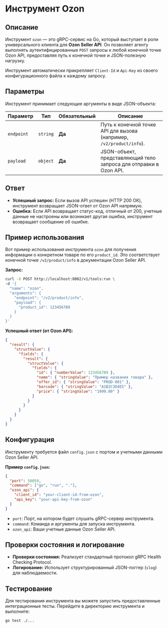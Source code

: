 # Инструмент Ozon

## Описание

Инструмент `ozon` — это gRPC-сервис на Go, который выступает в роли универсального клиента для **Ozon Seller API**. Он позволяет агенту выполнять аутентифицированные `POST` запросы к любой конечной точке Ozon API, предоставляя путь к конечной точке и JSON-полезную нагрузку.

Инструмент автоматически прикрепляет `Client-Id` и `Api-Key` из своего конфигурационного файла к каждому запросу.

## Параметры

Инструмент принимает следующие аргументы в виде JSON-объекта:

| Параметр   | Тип      | Обязательный | Описание                                                                   |
|------------|----------|--------------|----------------------------------------------------------------------------|
| `endpoint` | `string` | **Да**       | Путь к конечной точке API для вызова (например, `/v2/product/info`).        |
| `payload`  | `object` | **Да**       | JSON-объект, представляющий тело запроса для отправки в Ozon API.      |

## Ответ

*   **Успешный запрос:** Если вызов API успешен (HTTP 200 OK), инструмент возвращает JSON-ответ от Ozon API напрямую.
*   **Ошибка:** Если API возвращает статус-код, отличный от 200, учетные данные не настроены или возникает другая ошибка, инструмент возвращает сообщение об ошибке.

## Пример использования

Вот пример использования инструмента `ozon` для получения информации о конкретном товаре по его `product_id`. Это соответствует конечной точке `/v2/product/info` в документации Ozon Seller API.

**Запрос:**

```bash
curl -X POST http://localhost:8002/v1/tools:run \
-d '{
  "name": "ozon",
  "arguments": {
    "endpoint": "/v2/product/info",
    "payload": {
      "product_id": 123456789
    }
  }
}'
```

**Успешный ответ (от Ozon API):**

```json
{
  "result": {
    "structValue": {
      "fields": {
        "result": {
          "structValue": {
            "fields": {
              "id": { "numberValue": 123456789 },
              "name": { "stringValue": "Пример названия товара" },
              "offer_id": { "stringValue": "PROD-001" },
              "barcode": { "stringValue": "A1B2C3D4E5" },
              "price": { "stringValue": "1999.00" }
            }
          }
        }
      }
    }
  }
}
```

## Конфигурация

Инструменту требуется файл `config.json` с портом и учетными данными Ozon Seller API.

**Пример `config.json`:**
```json
{
  "port": 50059,
  "command": ["go", "run", "."],
  "ozon_api": {
    "client_id": "your-client-id-from-ozon",
    "api_key": "your-api-key-from-ozon"
  }
}
```

*   `port`: Порт, на котором будет слушать gRPC-сервер инструмента.
*   `command`: Команда и аргументы для запуска инструмента.
*   `ozon_api`: Ваши учетные данные Ozon Seller API.

## Проверки состояния и логирование

*   **Проверки состояния:** Реализует стандартный протокол gRPC Health Checking Protocol.
*   **Логирование:** Использует структурированный JSON-логгер (`slog`) для наблюдаемости.

## Тестирование

Для тестирования инструмента вы можете запустить предоставленные интеграционные тесты. Перейдите в директорию инструмента и выполните:
```bash
go test ./...
```
